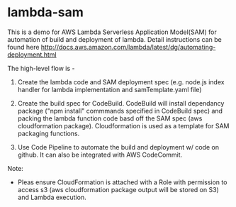 # lambda-sam
This is a demo for AWS Lambda Serverless Application Model(SAM) for automation of build and deployment of lambda. 
Detail instructions can be found here http://docs.aws.amazon.com/lambda/latest/dg/automating-deployment.html 

The high-level flow is - 

1) Create the lambda code and SAM deployment spec (e.g. node.js index handler for lambda implementation and samTemplate.yaml file)

2) Create the build spec for CodeBuild. CodeBuild will install dependancy package ("npm install" commmands specified in CodeBuild spec) and packing the lambda function code basd off the SAM spec (aws cloudformation package). Cloudformation is used as a template for SAM packaging functions.

3) Use Code Pipeline to automate the build and deployment w/ code on github. It can also be integrated with AWS CodeCommit.

Note:
 - Pleas ensure CloudFormation is attached with a Role with permission to access s3 (aws cloudformation package output will be stored on S3) and Lambda execution.
